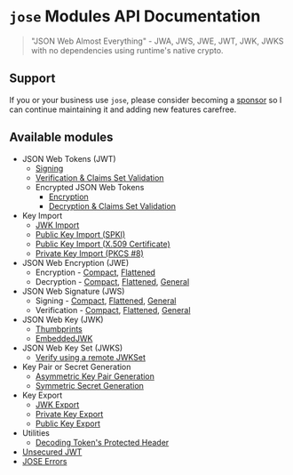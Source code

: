 # `jose` Modules API Documentation

> "JSON Web Almost Everything" - JWA, JWS, JWE, JWT, JWK, JWKS with no dependencies using runtime's native crypto.

## Support

If you or your business use `jose`, please consider becoming a [sponsor][support-sponsor] so I can continue maintaining it and adding new features carefree.

## Available modules

- JSON Web Tokens (JWT)
  - [Signing](https://github.com/panva/jose/blob/v4.1.2/docs/classes/jwt_sign.SignJWT.md#readme)
  - [Verification & Claims Set Validation](https://github.com/panva/jose/blob/v4.1.2/docs/functions/jwt_verify.jwtVerify.md#readme)
  - Encrypted JSON Web Tokens
    - [Encryption](https://github.com/panva/jose/blob/v4.1.2/docs/classes/jwt_encrypt.EncryptJWT.md#readme)
    - [Decryption & Claims Set Validation](https://github.com/panva/jose/blob/v4.1.2/docs/functions/jwt_decrypt.jwtDecrypt.md#readme)
- Key Import
  - [JWK Import](https://github.com/panva/jose/blob/v4.1.2/docs/functions/key_import.importJWK.md#readme)
  - [Public Key Import (SPKI)](https://github.com/panva/jose/blob/v4.1.2/docs/functions/key_import.importSPKI.md#readme)
  - [Public Key Import (X.509 Certificate)](https://github.com/panva/jose/blob/v4.1.2/docs/functions/key_import.importX509.md#readme)
  - [Private Key Import (PKCS #8)](https://github.com/panva/jose/blob/v4.1.2/docs/functions/key_import.importPKCS8.md#readme)
- JSON Web Encryption (JWE)
  - Encryption - [Compact](https://github.com/panva/jose/blob/v4.1.2/docs/classes/jwe_compact_encrypt.CompactEncrypt.md#readme), [Flattened](https://github.com/panva/jose/blob/v4.1.2/docs/classes/jwe_flattened_encrypt.FlattenedEncrypt.md#readme)
  - Decryption - [Compact](https://github.com/panva/jose/blob/v4.1.2/docs/functions/jwe_compact_decrypt.compactDecrypt.md#readme), [Flattened](https://github.com/panva/jose/blob/v4.1.2/docs/functions/jwe_flattened_decrypt.flattenedDecrypt.md#readme), [General](https://github.com/panva/jose/blob/v4.1.2/docs/functions/jwe_general_decrypt.generalDecrypt.md#readme)
- JSON Web Signature (JWS)
  - Signing - [Compact](https://github.com/panva/jose/blob/v4.1.2/docs/classes/jws_compact_sign.CompactSign.md#readme), [Flattened](https://github.com/panva/jose/blob/v4.1.2/docs/classes/jws_flattened_sign.FlattenedSign.md#readme), [General](https://github.com/panva/jose/blob/v4.1.2/docs/classes/jws_general_sign.GeneralSign.md#readme)
  - Verification - [Compact](https://github.com/panva/jose/blob/v4.1.2/docs/functions/jws_compact_verify.compactVerify.md#readme), [Flattened](https://github.com/panva/jose/blob/v4.1.2/docs/functions/jws_flattened_verify.flattenedVerify.md#readme), [General](https://github.com/panva/jose/blob/v4.1.2/docs/functions/jws_general_verify.generalVerify.md#readme)
- JSON Web Key (JWK)
  - [Thumbprints](https://github.com/panva/jose/blob/v4.1.2/docs/functions/jwk_thumbprint.calculateJwkThumbprint.md#readme)
  - [EmbeddedJWK](https://github.com/panva/jose/blob/v4.1.2/docs/functions/jwk_embedded.EmbeddedJWK.md#readme)
- JSON Web Key Set (JWKS)
  - [Verify using a remote JWKSet](https://github.com/panva/jose/blob/v4.1.2/docs/functions/jwks_remote.createRemoteJWKSet.md#readme)
- Key Pair or Secret Generation
  - [Asymmetric Key Pair Generation](https://github.com/panva/jose/blob/v4.1.2/docs/functions/key_generate_key_pair.generateKeyPair.md#readme)
  - [Symmetric Secret Generation](https://github.com/panva/jose/blob/v4.1.2/docs/functions/key_generate_secret.generateSecret.md#readme)
- Key Export
  - [JWK Export](https://github.com/panva/jose/blob/v4.1.2/docs/functions/key_export.exportJWK.md#readme)
  - [Private Key Export](https://github.com/panva/jose/blob/v4.1.2/docs/functions/key_export.exportPKCS8.md#readme)
  - [Public Key Export](https://github.com/panva/jose/blob/v4.1.2/docs/functions/key_export.exportSPKI.md#readme)
- Utilities
  - [Decoding Token's Protected Header](https://github.com/panva/jose/blob/v4.1.2/docs/functions/util_decode_protected_header.decodeProtectedHeader.md#readme)
- [Unsecured JWT](https://github.com/panva/jose/blob/v4.1.2/docs/classes/jwt_unsecured.UnsecuredJWT.md#readme)
- [JOSE Errors](https://github.com/panva/jose/blob/v4.1.2/docs/modules/util_errors.md#readme)

[support-sponsor]: https://github.com/sponsors/panva
